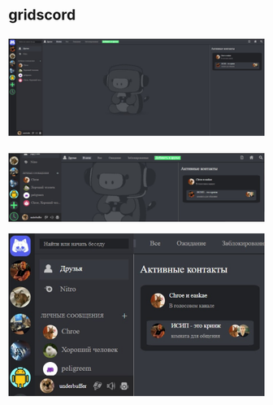 # gridscord

![alt text](./screenshots/photo_1.jpg)
--------------------------------
![alt text](./screenshots/photo_2.jpg)
--------------------------------
![alt text](./screenshots/photo_3.jpg)
